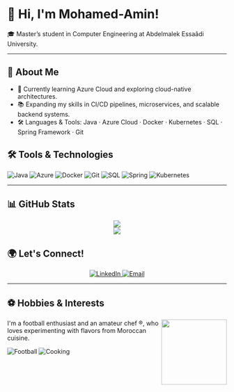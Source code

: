 # 👋 Hi, I'm Mohamed-Amin!

🎓 Master’s student in Computer Engineering at Abdelmalek Essaâdi University.  

---

## 🚀 About Me

- 🌱 Currently learning Azure Cloud and exploring cloud-native architectures.
- 📚 Expanding my skills in CI/CD pipelines, microservices, and scalable backend systems.
- 🛠️ Languages & Tools: Java · Azure Cloud · Docker · Kubernetes · SQL · Spring Framework · Git

## 🛠️ Tools & Technologies

![Java](https://img.shields.io/badge/-Java-007396?style=flat&logo=java&logoColor=white)
![Azure](https://img.shields.io/badge/-Azure-0089D6?style=flat&logo=microsoft-azure&logoColor=white)
![Docker](https://img.shields.io/badge/-Docker-2496ED?style=flat&logo=docker&logoColor=white)
![Git](https://img.shields.io/badge/-Git-F05032?style=flat&logo=git&logoColor=white)
![SQL](https://img.shields.io/badge/-SQL-4479A1?style=flat&logo=postgresql&logoColor=white)
![Spring](https://img.shields.io/badge/-Spring-6DB33F?style=flat&logo=spring&logoColor=white)
![Kubernetes](https://img.shields.io/badge/-Kubernetes-326CE5?style=flat&logo=kubernetes&logoColor=white)

---

## 📊 GitHub Stats
<p align="center">
  <img src="https://github-readme-stats.vercel.app/api?username=http-amin-essbaa&show_icons=true&theme=github_dark&hide_border=true&bg_color=0D1117&title_color=58A6FF&icon_color=58A6FF" /><br>
  <img src="https://github-readme-streak-stats.herokuapp.com/?user=http-amin-essbaa&theme=github-dark&background=0D1117&stroke=30363D&ring=58A6FF&fire=58A6FF&currStreakLabel=58A6FF" />
</p>

## 🌍 Let's Connect!

<p align="center">
  <a href="https://linkedin.com/in/mohamed-amin-es-sbaa" target="_blank">
    <img src="https://img.shields.io/badge/LinkedIn-0077B5?style=for-the-badge&logo=linkedin&logoColor=white" alt="LinkedIn"/>
  </a>
  <a href="mailto:aminessbaa@gmail.com">
    <img src="https://img.shields.io/badge/Email-D14836?style=for-the-badge&logo=gmail&logoColor=white" alt="Email"/>
  </a>
</p>

---
## ⚽ Hobbies & Interests

<img src="https://media.giphy.com/media/1Y8W9ulKegQLFHp5f4/giphy.gif?cid=ecf05e47klpg7igmee247ay02dkd1xz6r00cs3titox0lpyy&ep=v1_gifs_search&rid=giphy.gif&ct=g" width="150" align="right">

I'm a football enthusiast and an amateur chef ®, who loves experimenting with flavors from Moroccan cuisine.

![Football](https://media.giphy.com/media/3o7TKSjRrfIPjeiVyM/giphy.gif) ![Cooking](https://media.giphy.com/media/3o6Zt6ML6BklcajjsA/giphy.gif)
<!--
**http-amin-essbaa/http-amin-essbaa** is a ✨ _special_ ✨ repository because its `README.md` (this file) appears on your GitHub profile.

Here are some ideas to get you started:

- 🔭 I’m currently working on ...
- 🌱 I’m currently learning ...
- 👯 I’m looking to collaborate on ...
- 🤔 I’m looking for help with ...
- 💬 Ask me about ...
- 📫 How to reach me: ...
- 😄 Pronouns: ...
- ⚡ Fun fact: ...
-->
